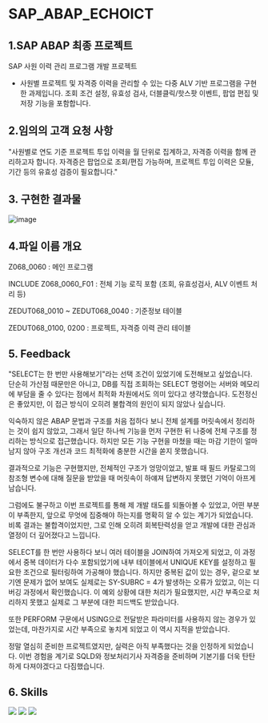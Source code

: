 # SAP_ABAP_ECHOICT
## 1.SAP ABAP 최종 프로젝트
SAP 사원 이력 관리 프로그램 개발 프로젝트
- 사원별 프로젝트 및 자격증 이력을 관리할 수 있는 다중 ALV 기반 프로그램을 구현한 과제입니다. 조회 조건 설정, 유효성 검사, 더블클릭/핫스팟 이벤트, 팝업 편집 및 저장 기능을 포함합니다.

## 2.임의의 고객 요청 사항
"사원별로 연도 기준 프로젝트 투입 이력을 월 단위로 집계하고, 자격증 이력을 함께 관리하고자 합니다. 자격증은 팝업으로 조회/편집 가능하며, 프로젝트 투입 이력은 모듈, 기간 등의 유효성 검증이 필요합니다."

## 3. 구현한 결과물
![image]("https://github.com/user-attachments/assets/e03939f3-659b-4bf2-acae-e61f7ff8005c")

## 4.파일 이름 개요
Z068_0060 : 메인 프로그램

INCLUDE Z068_0060_F01 : 전체 기능 로직 포함 (조회, 유효성검사, ALV 이벤트 처리 등)

ZEDUT068_0010 ~ ZEDUT068_0040 : 기준정보 테이블

ZEDUT068_0100, 0200 : 프로젝트, 자격증 이력 관리 테이블

## 5. Feedback
"SELECT는 한 번만 사용해보기"라는 선택 조건이 있었기에 도전해보고 싶었습니다. 단순히 가산점 때문만은 아니고, DB를 직접 조회하는 SELECT 명령어는 서버와 메모리에 부담을 줄 수 있다는 점에서 최적화 차원에서도 의미 있다고 생각했습니다.
도전정신은 좋았지만, 이 접근 방식이 오히려 불합격의 원인이 되지 않았나 싶습니다.

익숙하지 않은 ABAP 문법과 구조를 처음 접하다 보니 전체 설계를 머릿속에서 정리하는 것이 쉽지 않았고, 그래서 일단 하나씩 기능을 먼저 구현한 뒤 나중에 전체 구조를 정리하는 방식으로 접근했습니다. 하지만 모든 기능 구현을 마쳤을 때는 마감 기한이 얼마 남지 않아 구조 개선과 코드 최적화에 충분한 시간을 쏟지 못했습니다.

결과적으로 기능은 구현했지만, 전체적인 구조가 엉망이었고, 발표 때 필드 카탈로그의 참조형 변수에 대해 질문을 받았을 때 머릿속이 하얘져 답변하지 못했던 기억이 아프게 남습니다.

그럼에도 불구하고 이번 프로젝트를 통해 제 개발 태도를 되돌아볼 수 있었고, 어떤 부분이 부족한지, 앞으로 무엇에 집중해야 하는지를 명확히 알 수 있는 계기가 되었습니다. 비록 결과는 불합격이었지만, 그로 인해 오히려 회복탄력성을 얻고 개발에 대한 관심과 열정이 더 깊어졌다고 느낍니다.

SELECT를 한 번만 사용하다 보니 여러 테이블을 JOIN하여 가져오게 되었고, 이 과정에서 중복 데이터가 다수 포함되었기에 내부 테이블에서 UNIQUE KEY를 설정하고 필요한 조건으로 필터링하여 가공해야 했습니다. 하지만 중복된 값이 있는 경우, 겉으로 보기엔 문제가 없어 보여도 실제로는 SY-SUBRC = 4가 발생하는 오류가 있었고, 이는 디버깅 과정에서 확인했습니다. 이 예외 상황에 대한 처리가 필요했지만, 시간 부족으로 처리하지 못했고 실제로 그 부분에 대한 피드백도 받았습니다.

또한 PERFORM 구문에서 USING으로 전달받은 파라미터를 사용하지 않는 경우가 있었는데, 마찬가지로 시간 부족으로 놓치게 되었고 이 역시 지적을 받았습니다.

정말 열심히 준비한 프로젝트였지만, 실력은 아직 부족했다는 것을 인정하게 되었습니다. 이번 경험을 계기로 SQLD와 정보처리기사 자격증을 준비하며 기본기를 더욱 탄탄하게 다져야겠다고 다짐했습니다.

## 6. Skills
<img src="https://img.shields.io/badge/ABAP-0FAAFF?style=for-the-badge&logo=sap&logoColor=white"> <img src="https://img.shields.io/badge/SAP GUI-0FAAFF?style=for-the-badge&logo=sap&logoColor=white"> <img src="https://img.shields.io/badge/ALV GRID-0FAAFF?style=for-the-badge">
